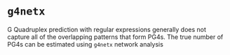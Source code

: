 # `g4netx`

G Quadruplex prediction with regular expressions generally does not capture all of the overlapping patterns that form PG4s. The true number of PG4s can be estimated using `g4netx` network analysis
